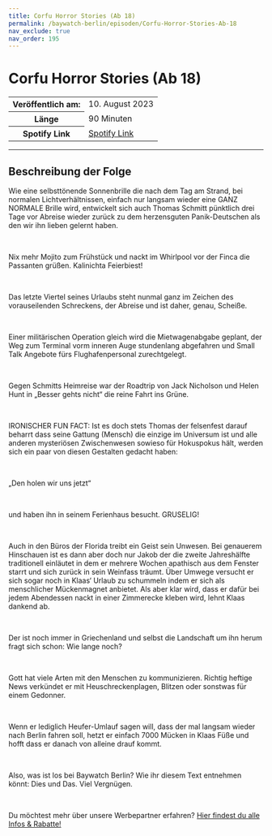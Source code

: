 ```yaml
---
title: Corfu Horror Stories (Ab 18)
permalink: /baywatch-berlin/episoden/Corfu-Horror-Stories-Ab-18
nav_exclude: true
nav_order: 195
---
```


# Corfu Horror Stories (Ab 18)
<table class="resp-table dcf-table dcf-table-responsive dcf-table-bordered dcf-table-striped dcf-w-100%">
                    <tbody>
                        <tr>
                            <th scope="row">Veröffentlich am:</th>
                            <td data-label="Veröffentlich am:">10. August 2023</td>
                        </tr>
                        <tr>
                            <th scope="row">Länge </th>
                            <td data-label="Länge ">90 Minuten</td>
                        </tr><tr>
                                <th scope="row">Spotify Link</th>
                                <td data-label="Spotify Link"><a href="https://open.spotify.com/episode/503tll47jGVqvH28sEUzZi">Spotify Link</a></td>
                            </tr></tbody>
                </table>

***

## Beschreibung der Folge

<div>
<p>Wie eine selbsttönende Sonnenbrille die nach dem Tag am Strand, bei normalen Lichtverhältnissen, einfach nur langsam wieder eine GANZ NORMALE Brille wird, entwickelt sich auch Thomas Schmitt pünktlich drei Tage vor Abreise wieder zurück zu dem herzensguten Panik-Deutschen als den wir ihn lieben gelernt haben. </p><br/><p>Nix mehr Mojito zum Frühstück und nackt im Whirlpool vor der Finca die Passanten grüßen. Kalinichta Feierbiest! </p><br/><p>Das letzte Viertel seines Urlaubs steht nunmal ganz im Zeichen des vorauseilenden Schreckens, der Abreise und ist daher, genau,  Scheiße. </p><br/><p>Einer militärischen Operation gleich wird die Mietwagenabgabe geplant, der Weg zum Terminal vorm inneren Auge stundenlang abgefahren und Small Talk Angebote fürs Flughafenpersonal zurechtgelegt. </p><br/><p>Gegen Schmitts Heimreise war der Roadtrip von Jack Nicholson und Helen Hunt in „Besser gehts nicht“ die reine Fahrt ins Grüne. </p><br/><p>IRONISCHER FUN FACT: Ist es doch stets Thomas der felsenfest darauf beharrt dass seine Gattung (Mensch) die einzige im Universum ist und alle anderen mysteriösen Zwischenwesen sowieso für Hokuspokus hält, werden sich ein paar von diesen Gestalten gedacht haben: </p><br/><p>„Den holen wir uns jetzt“ </p><br/><p>und haben ihn in seinem Ferienhaus besucht. GRUSELIG!</p><br/><p>Auch in den Büros der Florida treibt ein Geist sein Unwesen. Bei genauerem Hinschauen ist es dann aber doch nur Jakob der die zweite Jahreshälfte traditionell einläutet in dem er mehrere Wochen apathisch aus dem Fenster starrt und sich zurück in sein Weinfass träumt. Über Umwege versucht er sich sogar noch in Klaas‘ Urlaub zu schummeln indem er sich als menschlicher Mückenmagnet anbietet. Als aber klar wird, dass er dafür bei jedem Abendessen nackt in einer Zimmerecke kleben wird, lehnt Klaas dankend ab. </p><br/><p>Der ist noch immer in Griechenland und selbst die Landschaft um ihn herum fragt sich schon: Wie lange noch? </p><br/><p>Gott hat viele Arten mit den Menschen zu kommunizieren. Richtig heftige News verkündet er mit Heuschreckenplagen, Blitzen oder sonstwas für einem Gedonner. </p><br/><p>Wenn er lediglich Heufer-Umlauf sagen will, dass der mal langsam wieder nach Berlin fahren soll, hetzt er einfach 7000 Mücken in Klaas Füße und hofft dass er danach von alleine drauf kommt. </p><br/><p>Also, was ist los bei Baywatch Berlin? Wie ihr diesem Text entnehmen könnt: Dies und Das. Viel Vergnügen.</p><br/><p>Du möchtest mehr über unsere Werbepartner erfahren? <a href="https://linktr.ee/BaywatchBerlin" rel="nofollow">Hier findest du alle Infos &amp; Rabatte!</a></p>  
</div>

